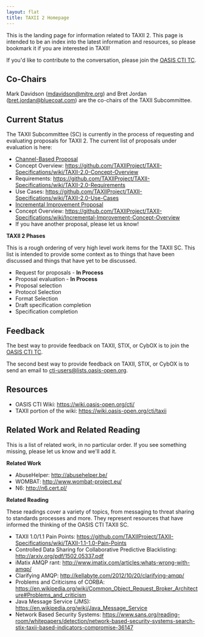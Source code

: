 ```yaml
---
layout: flat
title: TAXII 2 Homepage
---
```


This is the landing page for information related to TAXII 2. This page is intended to be an index into
the latest information and resources, so please bookmark it if you are interested in TAXII!

If you'd like to contribute to the conversation, please join the [OASIS CTI TC](https://www.oasis-open.org/committees/cti/).


## Co-Chairs
Mark Davidson (mdavidson@mitre.org) and Bret Jordan (bret.jordan@bluecoat.com) are the co-chairs of the TAXII Subcommittee. 

## Current Status
The TAXII Subcommittee (SC) is currently in the process of requesting and evaluating proposals for TAXII 2. 
The current list of proposals under evaluation is here:

* [Channel-Based Proposal](https://github.com/TAXIIProject/TAXII-Specifications/wiki/Possible-TAXII-2.0:-Channel-based-TAXII)
 * Concept Overview: https://github.com/TAXIIProject/TAXII-Specifications/wiki/TAXII-2.0-Concept-Overview
 * Requirements: https://github.com/TAXIIProject/TAXII-Specifications/wiki/TAXII-2.0-Requirements
 * Use Cases: https://github.com/TAXIIProject/TAXII-Specifications/wiki/TAXII-2.0-Use-Cases
* [Incremental Improvement Proposal](https://github.com/TAXIIProject/TAXII-Specifications/wiki/Possible-TAXII-:-Incremental-Improvement)
 * Concept Overview: https://github.com/TAXIIProject/TAXII-Specifications/wiki/Incremental-Improvement-Concept-Overview
* If you have another proposal, please let us know!

**TAXII 2 Phases**

This is a rough ordering of very high level work items for the TAXII SC. This list is intended to provide
some context as to things that have been discussed and things that have yet to be discussed.

- Request for proposals - **In Process**
- Proposal evaluation - **In Process**
- Proposal selection
- Protocol Selection
- Format Selection
- Draft specification completion
- Specification completion

## Feedback
The best way to provide feedback on TAXII, STIX, or CybOX is to join the [OASIS CTI TC](https://www.oasis-open.org/committees/cti/).

The second best way to provide feedback on TAXII, STIX, or CybOX is to send an email to cti-users@lists.oasis-open.org.

## Resources
* OASIS CTI Wiki: https://wiki.oasis-open.org/cti/
 * TAXII portion of the wiki: https://wiki.oasis-open.org/cti/taxii

## Related Work and Related Reading
This is a list of related work, in no particular order. If you see something missing, please let us know and we'll add it.

**Related Work**

* AbuseHelper: http://abusehelper.be/
* WOMBAT: http://www.wombat-project.eu/
* N6: http://n6.cert.pl/


**Related Reading**

These readings cover a variety of topics, from messaging to threat sharing to standards processes and more. They represent resources
that have informed the thinking of the OASIS CTI TAXII SC.

* TAXII 1.0/1.1 Pain Points: https://github.com/TAXIIProject/TAXII-Specifications/wiki/TAXII-1.1-1.0-Pain-Points
* Controlled Data Sharing for Collaborative Predictive Blacklisting: http://arxiv.org/pdf/1502.05337.pdf
* iMatix AMQP rant: http://www.imatix.com/articles:whats-wrong-with-amqp/
* Clarifying AMQP: http://kellabyte.com/2012/10/20/clarifying-amqp/
* Problems and Criticisms of CORBA: https://en.wikipedia.org/wiki/Common_Object_Request_Broker_Architecture#Problems_and_criticism
* Java Message Service (JMS): https://en.wikipedia.org/wiki/Java_Message_Service
* Network Based Security Systems: https://www.sans.org/reading-room/whitepapers/detection/network-based-security-systems-search-stix-taxii-based-indicators-compromise-36147